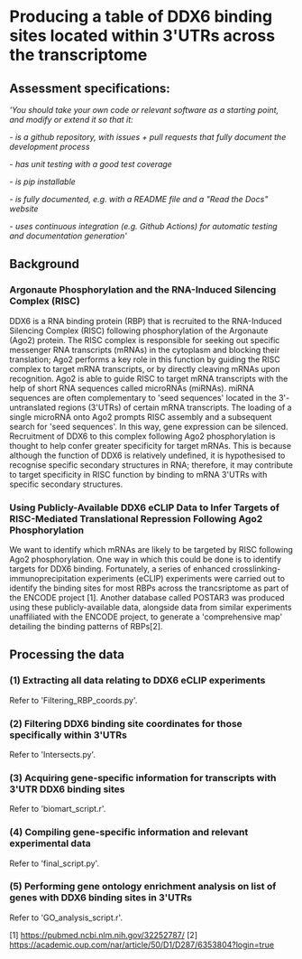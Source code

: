 # Producing a table of DDX6 binding sites located within 3'UTRs across the transcriptome 
## Assessment specifications: 
_'You should take your own code or relevant software as a starting point, and modify or extend it so that it:_

_- is a github repository, with issues + pull requests that fully document the development process_

_- has unit testing with a good test coverage_

_- is pip installable_

_- is fully documented, e.g. with a README file and a "Read the Docs" website_

_- uses continuous integration (e.g. Github Actions) for automatic testing and documentation generation'_

## Background
### Argonaute Phosphorylation and the RNA-Induced Silencing Complex (RISC)
DDX6 is a RNA binding protein (RBP) that is recruited to the RNA-Induced Silencing Complex (RISC) following phosphorylation of the Argonaute (Ago2) protein. The RISC complex is responsible for seeking out specific messenger RNA transcripts (mRNAs) in the
cytoplasm and blocking their translation; Ago2 performs a key role in this function by guiding the RISC complex to target mRNA transcripts, or by directly cleaving mRNAs upon recognition. Ago2 is able to guide RISC to target mRNA transcripts with the help of
short RNA sequences called microRNAs (miRNAs). miRNA sequences are often complementary to 'seed sequences' located in the 3'-untranslated regions (3'UTRs) of certain mRNA transcripts. The loading of a single microRNA onto Ago2 prompts RISC assembly and a subsequent search for 'seed sequences'. In this way, gene expression can be silenced. Recruitment of DDX6 to this complex following Ago2 phosphorylation is thought to help confer greater specificity for target mRNAs. This is because although the function of DDX6 
is relatively undefined, it is hypothesised to recognise specific secondary structures in RNA; therefore, it may contribute to target specificity in RISC function by binding to mRNA 3'UTRs with specific secondary structures.

### Using Publicly-Available DDX6 eCLIP Data to Infer Targets of RISC-Mediated Translational Repression Following Ago2 Phosphorylation
We want to identify which mRNAs are likely to be targeted by RISC following Ago2 phosphorylation. One way in which this could be done is to identify targets for DDX6 binding. Fortunately, a series of enhanced crosslinking-immunoprecipitation experiments (eCLIP) experiments were carried
out to identify the binding sites for most RBPs across the trancsriptome as part of the ENCODE project [1]. Another database called POSTAR3 was produced using these publicly-available data, alongside data from similar experiments unaffiliated with the ENCODE project, to generate a 'comprehensive map' detailing the 
binding patterns of RBPs[2].

## Processing the data
### (1) Extracting all data relating to DDX6 eCLIP experiments
Refer to 'Filtering_RBP_coords.py'.

### (2) Filtering DDX6 binding site coordinates for those specifically within 3'UTRs
Refer to 'Intersects.py'.

### (3) Acquiring gene-specific information for transcripts with 3'UTR DDX6 binding sites
Refer to 'biomart_script.r'.

### (4) Compiling gene-specific information and relevant experimental data
Refer to 'final_script.py'.

### (5) Performing gene ontology enrichment analysis on list of genes with DDX6 binding sites in 3'UTRs
Refer to 'GO_analysis_script.r'.

[1] https://pubmed.ncbi.nlm.nih.gov/32252787/
[2] https://academic.oup.com/nar/article/50/D1/D287/6353804?login=true
